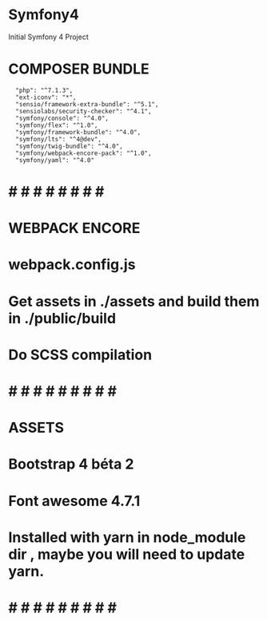 # Symfony4

Initial Symfony 4 Project

# COMPOSER BUNDLE

      "php": "^7.1.3",
      "ext-iconv": "*",
      "sensio/framework-extra-bundle": "^5.1",
      "sensiolabs/security-checker": "^4.1",
      "symfony/console": "^4.0",
      "symfony/flex": "^1.0",
      "symfony/framework-bundle": "^4.0",
      "symfony/lts": "^4@dev",
      "symfony/twig-bundle": "^4.0",
      "symfony/webpack-encore-pack": "^1.0",
      "symfony/yaml": "^4.0"

# # # # # # # # # #

# WEBPACK ENCORE
#
# webpack.config.js
# Get assets in ./assets and build them in ./public/build
# Do SCSS compilation
# 
# # # # # # # # # # #

# ASSETS
#
# Bootstrap 4 béta 2
# Font awesome 4.7.1
#
# Installed with yarn in node_module dir , maybe you will need to update yarn.
#
# # # # # # # # # # #
